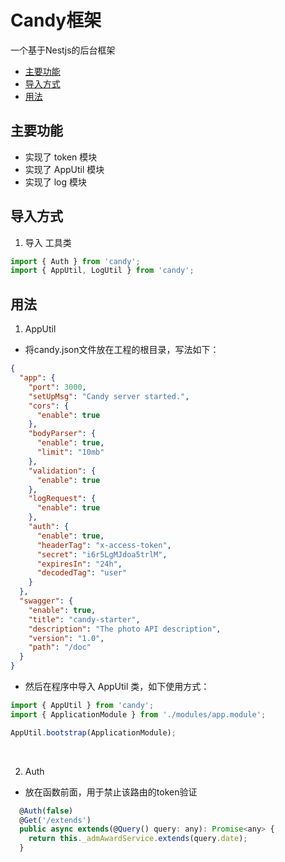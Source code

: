 # Candy框架
一个基于Nestjs的后台框架

- [主要功能](#主要功能)
- [导入方式](#导入方式)
- [用法](#用法)

## 主要功能

- 实现了 token 模块
- 实现了 AppUtil 模块
- 实现了 log 模块

## 导入方式

1. 导入 工具类 
```js
import { Auth } from 'candy';
import { AppUtil, LogUtil } from 'candy';
```

## 用法

1. AppUtil

  * 将candy.json文件放在工程的根目录，写法如下：

```json
{
  "app": {
    "port": 3000,
    "setUpMsg": "Candy server started.",
    "cors": {
      "enable": true
    },
    "bodyParser": {
      "enable": true,
      "limit": "10mb"
    },
    "validation": {
      "enable": true
    },
    "logRequest": {
      "enable": true
    },
    "auth": {
      "enable": true,
      "headerTag": "x-access-token",
      "secret": "i6r5LgMJdoa5trlM",
      "expiresIn": "24h",
      "decodedTag": "user"
    }
  },
  "swagger": {
    "enable": true,
    "title": "candy-starter",
    "description": "The photo API description",
    "version": "1.0",
    "path": "/doc"
  }
}
```
  * 然后在程序中导入 AppUtil 类，如下使用方式：

```js
import { AppUtil } from 'candy';
import { ApplicationModule } from './modules/app.module';

AppUtil.bootstrap(ApplicationModule);
```
<br>

2. Auth

  * 放在函数前面，用于禁止该路由的token验证

```js
  @Auth(false)
  @Get('/extends')
  public async extends(@Query() query: any): Promise<any> {
    return this._admAwardService.extends(query.date);
  }
```